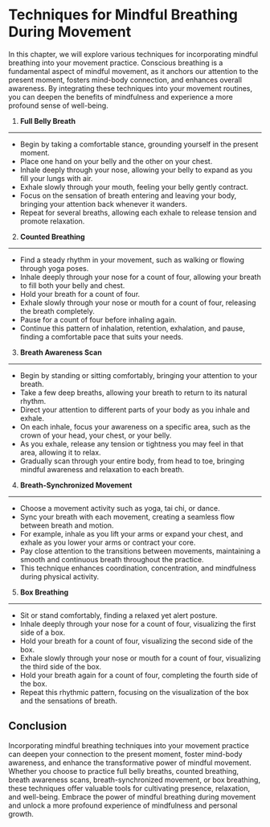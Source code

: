 Techniques for Mindful Breathing During Movement
===========================================================

In this chapter, we will explore various techniques for incorporating mindful breathing into your movement practice. Conscious breathing is a fundamental aspect of mindful movement, as it anchors our attention to the present moment, fosters mind-body connection, and enhances overall awareness. By integrating these techniques into your movement routines, you can deepen the benefits of mindfulness and experience a more profound sense of well-being.

1. **Full Belly Breath**
------------------------

* Begin by taking a comfortable stance, grounding yourself in the present moment.
* Place one hand on your belly and the other on your chest.
* Inhale deeply through your nose, allowing your belly to expand as you fill your lungs with air.
* Exhale slowly through your mouth, feeling your belly gently contract.
* Focus on the sensation of breath entering and leaving your body, bringing your attention back whenever it wanders.
* Repeat for several breaths, allowing each exhale to release tension and promote relaxation.

2. **Counted Breathing**
------------------------

* Find a steady rhythm in your movement, such as walking or flowing through yoga poses.
* Inhale deeply through your nose for a count of four, allowing your breath to fill both your belly and chest.
* Hold your breath for a count of four.
* Exhale slowly through your nose or mouth for a count of four, releasing the breath completely.
* Pause for a count of four before inhaling again.
* Continue this pattern of inhalation, retention, exhalation, and pause, finding a comfortable pace that suits your needs.

3. **Breath Awareness Scan**
----------------------------

* Begin by standing or sitting comfortably, bringing your attention to your breath.
* Take a few deep breaths, allowing your breath to return to its natural rhythm.
* Direct your attention to different parts of your body as you inhale and exhale.
* On each inhale, focus your awareness on a specific area, such as the crown of your head, your chest, or your belly.
* As you exhale, release any tension or tightness you may feel in that area, allowing it to relax.
* Gradually scan through your entire body, from head to toe, bringing mindful awareness and relaxation to each breath.

4. **Breath-Synchronized Movement**
-----------------------------------

* Choose a movement activity such as yoga, tai chi, or dance.
* Sync your breath with each movement, creating a seamless flow between breath and motion.
* For example, inhale as you lift your arms or expand your chest, and exhale as you lower your arms or contract your core.
* Pay close attention to the transitions between movements, maintaining a smooth and continuous breath throughout the practice.
* This technique enhances coordination, concentration, and mindfulness during physical activity.

5. **Box Breathing**
--------------------

* Sit or stand comfortably, finding a relaxed yet alert posture.
* Inhale deeply through your nose for a count of four, visualizing the first side of a box.
* Hold your breath for a count of four, visualizing the second side of the box.
* Exhale slowly through your nose or mouth for a count of four, visualizing the third side of the box.
* Hold your breath again for a count of four, completing the fourth side of the box.
* Repeat this rhythmic pattern, focusing on the visualization of the box and the sensations of breath.

Conclusion
----------

Incorporating mindful breathing techniques into your movement practice can deepen your connection to the present moment, foster mind-body awareness, and enhance the transformative power of mindful movement. Whether you choose to practice full belly breaths, counted breathing, breath awareness scans, breath-synchronized movement, or box breathing, these techniques offer valuable tools for cultivating presence, relaxation, and well-being. Embrace the power of mindful breathing during movement and unlock a more profound experience of mindfulness and personal growth.
